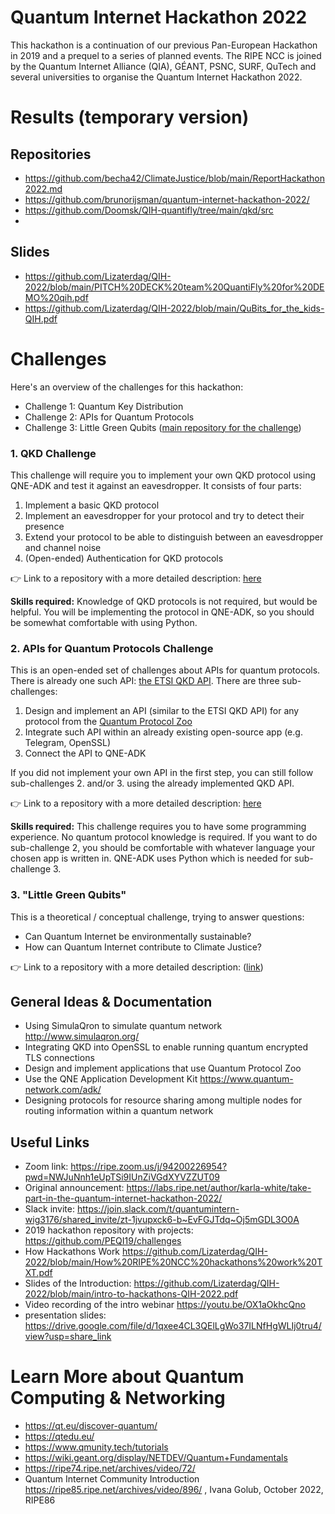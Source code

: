 # Quantum Internet Hackathon 2022
This hackathon is a continuation of our previous Pan-European Hackathon in 2019 and a prequel to a series of planned events. The RIPE NCC is joined by the Quantum Internet Alliance (QIA), GÉANT, PSNC, SURF, QuTech and several universities to organise the Quantum Internet Hackathon 2022.

# Results (temporary version)

## Repositories 
* https://github.com/becha42/ClimateJustice/blob/main/ReportHackathon2022.md
* https://github.com/brunorijsman/quantum-internet-hackathon-2022/
* https://github.com/Doomsk/QIH-quantifly/tree/main/qkd/src 
* 

## Slides 

* https://github.com/Lizaterdag/QIH-2022/blob/main/PITCH%20DECK%20team%20QuantiFly%20for%20DEMO%20qih.pdf
* https://github.com/Lizaterdag/QIH-2022/blob/main/QuBits_for_the_kids-QIH.pdf

# Challenges

Here's an overview of the challenges for this hackathon:

* Challenge 1: Quantum Key Distribution
* Challenge 2: APIs for Quantum Protocols
* Challenge 3: Little Green Qubits ([main repository for the challenge](https://github.com/becha42/ClimateJustice#little-green-qubits))

### 1. QKD Challenge

This challenge will require you to implement your own QKD protocol using QNE-ADK and test it against an eavesdropper. It consists of four parts:

1. Implement a basic QKD protocol
2. Implement an eavesdropper for your protocol and try to detect their presence
3. Extend your protocol to be able to distinguish between an eavesdropper and channel noise
4. (Open-ended) Authentication for QKD protocols

👉 Link to a repository with a more detailed description: [here](https://github.com/hjir/QIH22-QKD)

**Skills required:**
Knowledge of QKD protocols is not required, but would be helpful. You will be implementing the protocol in QNE-ADK, so you should be somewhat comfortable with using Python.

### 2. APIs for Quantum Protocols Challenge

This is an open-ended set of challenges about APIs for quantum protocols. There is already one such API: [the ETSI QKD API](https://www.etsi.org/deliver/etsi_gs/QKD/001_099/004/01.01.01_60/gs_QKD004v010101p.pdf). There are three sub-challenges:

1. Design and implement an API (similar to the ETSI QKD API) for any protocol from the [Quantum Protocol Zoo](https://wiki.veriqloud.fr/index.php?title=Main_Page)
2. Integrate such API within an already existing open-source app (e.g. Telegram, OpenSSL)
3. Connect the API to QNE-ADK

If you did not implement your own API in the first step, you can still follow sub-challenges 2. and/or 3. using the already implemented QKD API.

👉 Link to a repository with a more detailed description: [here](https://github.com/hjir/QIH22-API)

**Skills required:** This challenge requires you to have some programming experience. No quantum protocol knowledge is required. If you want to do sub-challenge 2, you should be comfortable with whatever language your chosen app is written in. QNE-ADK uses Python which is needed for sub-challenge 3.

### 3. "Little Green Qubits" 

This is a theoretical / conceptual challenge, trying to answer questions:

* Can Quantum Internet be environmentally sustainable?
* How can Quantum Internet contribute to Climate Justice?

👉 Link to a repository with a more detailed description:  ([link](https://github.com/becha42/ClimateJustice#little-green-qubits))

## General Ideas & Documentation

* Using SimulaQron to simulate quantum network http://www.simulaqron.org/
* Integrating QKD into OpenSSL to enable running quantum encrypted TLS connections
* Design and implement applications that use Quantum Protocol Zoo
* Use the QNE Application Development Kit https://www.quantum-network.com/adk/
* Designing protocols for resource sharing among multiple nodes for routing information within a quantum network

## Useful Links 
* Zoom link: https://ripe.zoom.us/j/94200226954?pwd=NWJuNnh1eUpTSi9IUnZiVGdXYVZZUT09
* Original announcement: https://labs.ripe.net/author/karla-white/take-part-in-the-quantum-internet-hackathon-2022/
* Slack invite: https://join.slack.com/t/quantumintern-wig3176/shared_invite/zt-1jvupxck6-b~EvFGJTdq~Oj5mGDL3O0A
* 2019 hackathon repository with projects: https://github.com/PEQI19/challenges
* How Hackathons Work https://github.com/Lizaterdag/QIH-2022/blob/main/How%20RIPE%20NCC%20hackathons%20work%20TXT.pdf
* Slides of the Introduction: https://github.com/Lizaterdag/QIH-2022/blob/main/intro-to-hackathons-QIH-2022.pdf
* Video recording of the intro webinar https://youtu.be/OX1aOkhcQno  
* presentation slides: https://drive.google.com/file/d/1qxee4CL3QElLgWo37ILNfHgWLIj0tru4/view?usp=share_link  


# Learn More about Quantum Computing & Networking

* https://qt.eu/discover-quantum/
* https://qtedu.eu/
* https://www.qmunity.tech/tutorials
* https://wiki.geant.org/display/NETDEV/Quantum+Fundamentals
* https://ripe74.ripe.net/archives/video/72/
* Quantum Internet Community Introduction https://ripe85.ripe.net/archives/video/896/ , Ivana Golub, October 2022, RIPE86
